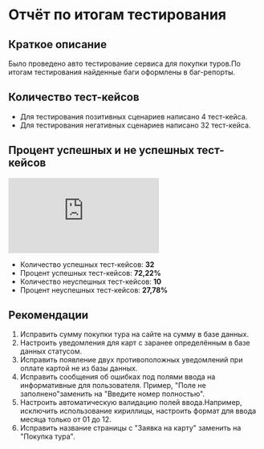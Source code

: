 # Отчёт по итогам тестирования
## Краткое описание
Было проведено авто тестирование сервиса для покупки туров.По итогам тестирования найденные баги оформлены в баг-репорты. 

## Количество тест-кейсов
- Для тестирования позитивных сценариев написано 4 тест-кейса.
- Для тестирования негативных сценариев написано 32 тест-кейса.

## Процент успешных и не успешных тест-кейсов
![2023-12-05_23-10-58](https://github.com/komaroff74/Diplom/blob/main/Report.md)

- Количество успешных тест-кейсов: **32**
- Процент успешных тест-кейсов: **72,22%**
- Количество неуспешных тест-кейсов: **10**
- Процент неуспешных тест-кейсов: **27,78%**

## Рекомендации
1. Исправить сумму покупки тура на сайте на сумму в базе данных.
2. Настроить уведомления для карт с заранее определённым в базе данных статусом.
3. Исправить появление двух противоположных уведомлений при оплате картой не из базы данных.
4. Исправить сообщения об ошибках под полями ввода на информативные для пользователя. Пример, "Поле не заполнено"заменить на "Введите номер полностью".
5. Настроить автоматическую валидацию полей ввода.Например, исключить использование кириллицы, настроить формат для ввода месяца только от 01 до 12.
6. Исправить название страницы с "Заявка на карту" заменить на "Покупка тура".
